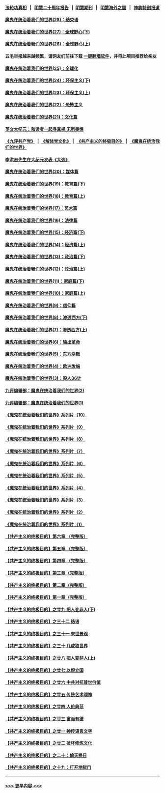 #### [法轮功真相](https://github.com/gfw-breaker/truth/blob/master/README.md?t=0) &nbsp;&nbsp;|&nbsp;&nbsp; [明慧二十周年报告](https://github.com/gfw-breaker/mh-reports/blob/master/README.md?t=0) &nbsp;&nbsp;|&nbsp;&nbsp;[明慧期刊](https://github.com/gfw-breaker/mh-qikan) &nbsp;&nbsp;|&nbsp;&nbsp; [明慧海外之窗](https://github.com/gfw-breaker/mh-news/blob/master/README.md?t=0) &nbsp;&nbsp;|&nbsp;&nbsp; [神韵特别报道](https://github.com/gfw-breaker/mh-news/blob/master/shenyun.md?t=0)
#### [魔鬼在统治着我们的世界(28)：结束语](../pages/nsc422/n10936246.md?t=06262052) 
#### [魔鬼在统治着我们的世界(27)：全球野心(下)](../pages/nsc422/n10928319.md?t=06262052) 
#### [魔鬼在统治着我们的世界(26)：全球野心(上)](../pages/nsc422/n10900318.md?t=06262052) 
#### 五毛举报越来越频繁，请网友们前往下载 [一键翻墙软件](https://github.com/gfw-breaker/ssr-accounts)，并将此项目推荐给亲友
#### [魔鬼在统治着我们的世界(25)：全球化](../pages/nsc422/n10788205.md?t=06262052) 
#### [魔鬼在统治着我们的世界(24)：环保主义(下)](../pages/nsc422/n10695307.md?t=06262052) 
#### [魔鬼在统治着我们的世界(23)：环保主义(上)](../pages/nsc422/n10688613.md?t=06262052) 
#### [魔鬼在统治着我们的世界(22)：恐怖主义](../pages/nsc422/n10614727.md?t=06262052) 
#### [魔鬼在统治着我们的世界(21)：文化篇](../pages/nsc422/n10597706.md?t=06262052) 
#### [英文大纪元：和读者一起寻真相 无所畏惧](../pages/nsc422/n12542027.md?t=06262052) 
#### [《九评共产党》](https://github.com/begood0513/9ping.md/blob/master/README.md) &nbsp;|&nbsp; [《解体党文化》](../../../../jtdwh.md/blob/master/README.md)  &nbsp;|&nbsp; [《共产主义的终极目的》](../../../../gczydzjmd.md/blob/master/README.md) &nbsp;|&nbsp; [《魔鬼在统治我们的世界》](../../../../mgztzwmdsj.md/blob/master/README.md) 
#### [李洪志先生在大纪元发表《大选》](../pages/nsc422/n12534746.md?t=06262052) 
#### [魔鬼在统治着我们的世界(20)：媒体篇](../pages/nsc422/n10586579.md?t=06262052) 
#### [魔鬼在统治着我们的世界(19)：教育篇(下)](../pages/nsc422/n10564808.md?t=06262052) 
#### [魔鬼在统治着我们的世界(18)：教育篇(上)](../pages/nsc422/n10526970.md?t=06262052) 
#### [魔鬼在统治着我们的世界(17)：艺术篇](../pages/nsc422/n10499093.md?t=06262052) 
#### [魔鬼在统治着我们的世界(16)：法律篇](../pages/nsc422/n10485969.md?t=06262052) 
#### [魔鬼在统治着我们的世界(15)：经济篇(下)](../pages/nsc422/n10469975.md?t=06262052) 
#### [魔鬼在统治着我们的世界(14)：经济篇(上)](../pages/nsc422/n10457370.md?t=06262052) 
#### [魔鬼在统治着我们的世界(13)：政治篇(下)](../pages/nsc422/n10448270.md?t=06262052) 
#### [魔鬼在统治着我们的世界(12)：政治篇(上)](../pages/nsc422/n10444576.md?t=06262052) 
#### [魔鬼在统治着我们的世界(11)：家庭篇(下)](../pages/nsc422/n10440961.md?t=06262052) 
#### [魔鬼在统治着我们的世界(10)：家庭篇(上)](../pages/nsc422/n10435448.md?t=06262052) 
#### [魔鬼在统治着我们的世界(9)：信仰篇](../pages/nsc422/n10432159.md?t=06262052) 
#### [魔鬼在统治着我们的世界(8)：渗透西方(下)](../pages/nsc422/n10429603.md?t=06262052) 
#### [魔鬼在统治着我们的世界(7)：渗透西方(上)](../pages/nsc422/n10426013.md?t=06262052) 
#### [魔鬼在统治着我们的世界(6)：输出革命](../pages/nsc422/n10421536.md?t=06262052) 
#### [魔鬼在统治着我们的世界(5)：东方杀戮](../pages/nsc422/n10417707.md?t=06262052) 
#### [魔鬼在统治着我们的世界(4)：欧洲发端](../pages/nsc422/n10414890.md?t=06262052) 
#### [魔鬼在统治着我们的世界(3)：毁人36计](../pages/nsc422/n10411583.md?t=06262052) 
#### [九评编辑部：魔鬼在统治着我们的世界(2)](../pages/nsc422/n10410036.md?t=06262052) 
#### [九评编辑部：魔鬼在统治着我们的世界(1)](../pages/nsc422/n10406825.md?t=06262052) 
#### [《魔鬼在统治着我们的世界》系列片（10）](../pages/nsc422/n12292670.md?t=06262052) 
#### [《魔鬼在统治着我们的世界》系列片（9）](../pages/nsc422/n12290859.md?t=06262052) 
#### [《魔鬼在统治着我们的世界》系列片（8）](../pages/nsc422/n12287445.md?t=06262052) 
#### [《魔鬼在统治着我们的世界》系列片（7）](../pages/nsc422/n12283425.md?t=06262052) 
#### [《魔鬼在统治着我们的世界》系列片（6）](../pages/nsc422/n12282314.md?t=06262052) 
#### [《魔鬼在统治着我们的世界》系列片（5）](../pages/nsc422/n12281419.md?t=06262052) 
#### [《魔鬼在统治着我们的世界》系列片（4）](../pages/nsc422/n12274024.md?t=06262052) 
#### [《魔鬼在统治着我们的世界》系列片（3）](../pages/nsc422/n12271322.md?t=06262052) 
#### [《魔鬼在统治着我们的世界》系列片（2）](../pages/nsc422/n12269049.md?t=06262052) 
#### [《魔鬼在统治着我们的世界》系列片（1）](../pages/nsc422/n12267575.md?t=06262052) 
#### [【共产主义的终极目的】第六章 （完整版）](../pages/nsc422/n11428913.md?t=06262052) 
#### [【共产主义的终极目的】第五章 （完整版）](../pages/nsc422/n11428912.md?t=06262052) 
#### [【共产主义的终极目的】第四章 （完整版）](../pages/nsc422/n11428907.md?t=06262052) 
#### [【共产主义的终极目的】第三章（完整版）](../pages/nsc422/n11428848.md?t=06262052) 
#### [【共产主义的终极目的】第二章（完整版）](../pages/nsc422/n11428831.md?t=06262052) 
#### [【共产主义的终极目的】第一章（完整版）](../pages/nsc422/n11417651.md?t=06262052) 
#### [【共产主义的终极目的】之廿九 把人变非人(下)](../pages/nsc422/n11344140.md?t=06262052) 
#### [【共产主义的终极目的】之三十二 结语](../pages/nsc422/n11360535.md?t=06262052) 
#### [【共产主义的终极目的】之三十一 末世景观](../pages/nsc422/n11351129.md?t=06262052) 
#### [【共产主义的终极目的】之三十 几成狼世界](../pages/nsc422/n11348280.md?t=06262052) 
#### [【共产主义的终极目的】之廿八 把人变非人(上)](../pages/nsc422/n11340492.md?t=06262052) 
#### [【共产主义的终极目的】之廿七 以恨立国](../pages/nsc422/n11336944.md?t=06262052) 
#### [【共产主义的终极目的】之廿六 中共对抗普世价值](../pages/nsc422/n11324785.md?t=06262052) 
#### [【共产主义的终极目的】之廿五 传统艺术颂神](../pages/nsc422/n11296396.md?t=06262052) 
#### [【共产主义的终极目的】之廿四 人伦典范](../pages/nsc422/n11296397.md?t=06262052) 
#### [【共产主义的终极目的】之廿三 富而有德](../pages/nsc422/n11283598.md?t=06262052) 
#### [【共产主义的终极目的】之廿一 神传语言文字](../pages/nsc422/n11263265.md?t=06262052) 
#### [【共产主义的终极目的】之廿二 破坏修炼文化](../pages/nsc422/n11245728.md?t=06262052) 
#### [【共产主义的终极目的】之二十：偷天换日](../pages/nsc422/n11238846.md?t=06262052) 
#### [【共产主义的终极目的】之十九：打开地狱门](../pages/nsc422/n11206376.md?t=06262052) 

----
#### [ >>> 更早内容 <<< ](../indexes/nsc422-earlier.md)
